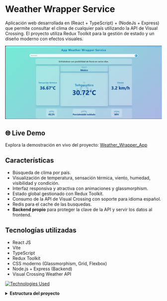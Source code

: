 # Weather Wrapper Service

Aplicación web desarrollada en (React + TypeScript) + (NodeJs + Express) que permite consultar el clima de cualquier país utilizando la API de Visual Crossing. El proyecto utiliza Redux Toolkit para la gestión de estado y un diseño moderno con efectos visuales.

![demo](.github/README_ASSETS/weather-service.png)

## 🌐 Live Demo

Explora la demostración en vivo del proyecto:
[Weather_Wrapper_App](https://weather_wrapper_app.vercel.app/)

## Características

- Búsqueda de clima por país.
- Visualización de temperatura, sensación térmica, viento, humedad, visibilidad y condición.
- Interfaz responsiva y atractiva con animaciones y glassmorphism.
- Estado global gestionado con Redux Toolkit.
- Consumo de la API de Visual Crossing con soporte para idioma español.
- Redis para el cache de las busquedas.
- **Backend propio** para proteger la clave de la API y servir los datos al frontend.

## Tecnologías utilizadas

- React JS
- Vite
- TypeScript
- Redux Toolkit
- CSS moderno (Glassmorphism, Grid, Flexbox)
- Node.js + Express (Backend)
- Visual Crossing Weather API

[![Technologies Used](https://skillicons.dev/icons?i=ts,vite,react,redux,css,express,vercel)](https://skillicons.dev)

<details><summary><b>Estructura del proyecto</b></summary>

## 🧰 Get Started

Para poner este proyecto en funcionamiento en su entorno de desarrollo, siga estas instrucciones paso a paso.

### ⚙️ Instalación & Correrlo en Local

**Step 0:**

Note :bangbang: La aplicación utiliza Redis cache para recuperar busquedas repetidas en un tiempo determinado, por lo que debes crear una cuenta en Redis Cloud [here](https://cloud.redis.io/) y declarar las siguientes variables de entorno:
`REDIS_USERNAME`, `REDIS_HOST`, `REDIS_PASSWORD` y `REDIS_PORT` en el archivo `.env`.

Note :bangbang: La aplicación utiliza una API de terceros perteneciente a Visual Crossing [here](https://www.visualcrossing.com/weather-api/) y declarar las siguientes variables de entorno:
`VISUAL_CROSSING_URL_BASE` y `WEATHER_API_KEY` en el archivo `.env`.

**Step 1:**

Download or clone this repo by using the link below:

```bash
git clone https://github.com/ladunjexa/reactjs18-3d-portfolio.git
```

**Step 2:**

Ir al backend
Ejecute el siguiente comando en el directorio para instalar las dependencias:

```bash
cd backend
npm/pnpm install
```

**Step 3:**
Ejecute el siguiente comando para ejecutar el servidor de desarrollo localmente:
El backend se ejecutará normalmente en [http://localhost:3000](http://localhost:3000).

```bash
npm run start
```

**Step 4:**

Ir al frontend
Ejecute el siguiente comando en el directorio para instalar las dependencias:

```bash
cd frontend
npm/pnpm install
```

**Step 5:**

Ejecute el siguiente comando para ejecutar el frontend en el navegador:
El frontend se ejecutará en [http://localhost:5173](http://localhost:5173).

```bash
npm run dev
```

## 🔒 Environment Variables

Las variables de entorno se pueden usar para la configuración. Deben configurarse antes de ejecutar la aplicación.

**Weather_Wrapper_Service** usa [Redis](https://cloud.redis.io/) como servicio externo. Debe crear una cuenta y obtener las credenciales necesarias para ejecutar la aplicación.

Cree un archivo `.env` en el directorio raíz del proyecto y agregue las siguientes variables de entorno:

```env
VITE_EMAILJS_SERVICE_ID=<VITE_EMAILJS_SERVICE_ID>
VITE_EMAILJS_TEMPLATE_ID=<VITE_EMAILJS_TEMPLATE_ID>
VITE_EMAIL_JS_ACCESS_TOKEN=<VITE_EMAIL_JS_ACCESS_TOKEN>

REDIS_USERNAME=<REDIS_USERNAME>
REDIS_HOST=<REDIS_HOST_DATABASE>
REDIS_PORT=<REDIS_PORT>
REDIS_PASSWORD=<REDIS_PASSWORD>

```

Ademas de que la aplicación utiliza una API de [Visual Crossing](https://www.visualcrossing.com/weather-api/) como otro servicio externo. Debe crear una cuenta y obtener las credenciales necesarias para ejecutar la aplicación.

En el mismo archivo `.env` agregar las siguientes variables de enterno:

```env
VISUAL_CROSSING_URL_BASE=<VISUAL_CROSSING_URL_API_SERVICE>
WEATHER_API_KEY=<VISUAL_CROSSING_API_KEY>

```

## 🚀 Deployment

#### Deploy to production (manual)

You can create an optimized production build with the following command:

```bash
npm run build
```

## 📋 License

**Weather_Wrapper_App** es software de código abierto
[licensed as MIT](https://opensource.org/license/mit/) y es de uso gratuito — Ver
